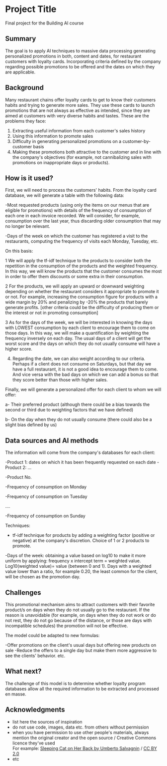 # Project Title

Final project for the Building AI course

## Summary

The goal is to apply AI techniques to massive data processing generating personalized promotions in both, content and dates, for restaurant customers with loyalty cards. Incorporating criteria defined by the company regarding possible promotions to be offered and the dates on which they are applicable.

## Background

Many restaurant chains offer loyalty cards to get to know their customers habits and trying to generate more sales. They use these cards to launch promotions that are not always as effective as intended, since they are aimed at customers with very diverse habits and tastes. These are the problems they face:

1. Extracting useful information from each customer's sales history
2. Using this information to promote sales
3. Difficulty in generating personalized promotions on a customer-by-customer basis
4. Making these promotions both attractive to the customer and in line with the company's objectives (for example, not cannibalizing sales with promotions on inappropriate days or products).


## How is it used?

First, we will need to process the customers' habits. From the loyalty card database, we will generate a table with the following data:

-Most requested products (using only the items on our menus that are eligible for promotions) with details of the frequency of consumption of each one in each invoice recorded. We will consider, for example, consumption over the last year, thus discarding older consumption that may no longer be relevant.

-Days of the week on which the customer has registered a visit to the restaurants, computing the frequency of visits each Monday, Tuesday, etc.

On this basis:

1 We will apply the tf-idf technique to the products to consider both the repetition in the consumption of the products and the weighted frequency. In this way, we will know the products that the customer consumes the most in order to offer them discounts or some extra in their consumption.

2 For the products, we will apply an upward or downward weighting depending on whether the restaurant considers it appropriate to promote it or not. For example, increasing the consumption figure for products with a wide margin by 20% and penalizing by -20% the products that barely generate profits. [other criteria could be the difficulty of producing them or the interest or not in promoting consumption]

3 As for the days of the week, we will be interested in knowing the days with LOWEST consumption by each client to encourage them to come on those days. In this way, we will make a quantification by weighting the frequency inversely on each day. The usual days of a client will get the worst score and the days on which they do not usually consume will have a higher score.

4. Regarding the date, we can also weight according to our criteria. Perhaps if a client does not consume on Saturdays, but that day we have a full restaurant, it is not a good idea to encourage them to come. And vice versa with the bad days on which we can add a bonus so that they score better than those with higher sales.

Finally, we will generate a personalized offer for each client to whom we will offer:

a- Their preferred product (although there could be a bias towards the second or third due to weighting factors that we have defined)

b- On the day when they do not usually consume (there could also be a slight bias defined by us)


## Data sources and AI methods

The information will come from the company's databases for each client:

-Product 1: dates on which it has been frequently requested on each date
-Product 2: ...

-Product No.

-Frequency of consumption on Monday

-Frequency of consumption on Tuesday

....

-Frequency of consumption on Sunday

Techniques:

- tf-idf technique for products by adding a weighting factor (positive or negative) at the company's discretion. Choice of 1 or 2 products to promote.

-Days of the week: obtaining a value based on log10 to make it more uniform by applying: frequency x intercept term = weighted value. Log10(weighted value)= value (between 0 and 1). Days with a weighted value lower than a ratio, for example 0.20, the least common for the client, will be chosen as the promotion day.

## Challenges

This promotional mechanism aims to attract customers with their favorite product/s on days when they do not usually go to the restaurant.
If the reason is unavoidable (for example, on days when they do not work or do not rest, they do not go because of the distance, or those are days with incompatible schedules) the promotion will not be effective.

The model could be adapted to new formulas:

-Offer promotions on the client's usual days but offering new products on sale
-Reduce the offers to a single day but make them more aggressive to see the clients' behavior.
etc.

## What next?

The challenge of this model is to determine whether loyalty program databases allow all the required information to be extracted and processed en masse.


## Acknowledgments

* list here the sources of inspiration 
* do not use code, images, data etc. from others without permission
* when you have permission to use other people's materials, always mention the original creator and the open source / Creative Commons licence they've used
  <br>For example: [Sleeping Cat on Her Back by Umberto Salvagnin](https://commons.wikimedia.org/wiki/File:Sleeping_cat_on_her_back.jpg#filelinks) / [CC BY 2.0](https://creativecommons.org/licenses/by/2.0)
* etc
